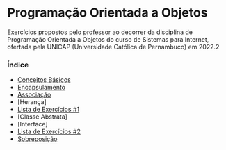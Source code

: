 # Programação Orientada a Objetos

Exercícios propostos pelo professor ao decorrer da disciplina de Programação Orientada a Objetos do curso de Sistemas para Internet, ofertada pela UNICAP (Universidade Católica de Pernambuco) em 2022.2

### Índice

- [Conceitos Básicos](https://github.com/luizgnclvs/poo-unicap/tree/main/Conceitos%20B%C3%A1sicos)
- [Encapsulamento](https://github.com/luizgnclvs/poo-unicap/tree/main/Encapsulamento)
- [Associação](https://github.com/luizgnclvs/poo-unicap/tree/main/Associa%C3%A7%C3%A3o)
- [Herança]
- [Lista de Exercícios #1](https://github.com/luizgnclvs/poo-unicap/tree/main/Lista%20de%20Exerc%C3%ADcios%20%231)
- [Classe Abstrata]
- [Interface]
- [Lista de Exercícios #2](https://github.com/luizgnclvs/poo-unicap/tree/main/Lista-de-Exerc%C3%ADcios%232)
- [Sobreposição](https://github.com/luizgnclvs/poo-unicap/tree/main/Sobreposi%C3%A7%C3%A3o)